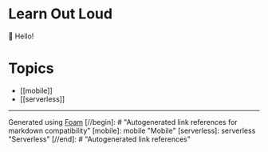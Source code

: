 # Learn Out Loud

👋 Hello!

# Topics

* [[mobile]]
* [[serverless]]

---

Generated using [Foam](https://foambubble.github.io/foam/)
[//begin]: # "Autogenerated link references for markdown compatibility"
[mobile]: mobile "Mobile"
[serverless]: serverless "Serverless"
[//end]: # "Autogenerated link references"